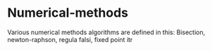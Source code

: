 # Numerical-methods
Various numerical methods algorithms are defined in this:
Bisection, newton-raphson, regula falsi, fixed point itr
